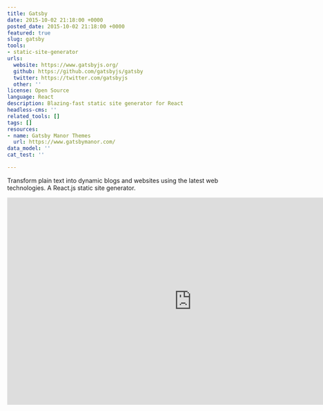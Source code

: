 ```yaml
---
title: Gatsby
date: 2015-10-02 21:18:00 +0000
posted_date: 2015-10-02 21:18:00 +0000
featured: true
slug: gatsby
tools:
- static-site-generator
urls:
  website: https://www.gatsbyjs.org/
  github: https://github.com/gatsbyjs/gatsby
  twitter: https://twitter.com/gatsbyjs
  other: ''
license: Open Source
language: React
description: Blazing-fast static site generator for React
headless-cms: ''
related_tools: []
tags: []
resources:
- name: Gatsby Manor Themes
  url: https://www.gatsbymanor.com/
data_model: ''
cat_test: ''

---
```

Transform plain text into dynamic blogs and websites using the latest web technologies. A React.js static site generator.

<div class="embed-container">
<iframe width="853" height="480" src="https://www.youtube-nocookie.com/embed/G4LVKJOOj7o?rel=0&amp;showinfo=0" frameborder="0" allowfullscreen></iframe>
</div>
